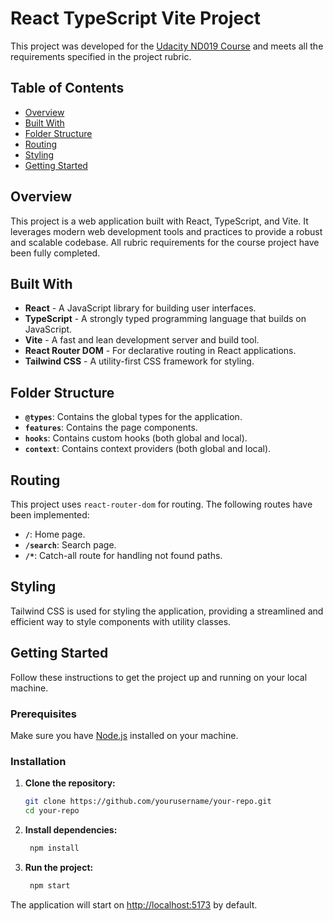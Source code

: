 # React TypeScript Vite Project

This project was developed for the [Udacity ND019 Course](https://www.udacity.com/enrollment/nd019) and meets all the requirements specified in the project rubric.

## Table of Contents

- [Overview](#overview)
- [Built With](#built-with)
- [Folder Structure](#folder-structure)
- [Routing](#routing)
- [Styling](#styling)
- [Getting Started](#getting-started)

## Overview

This project is a web application built with React, TypeScript, and Vite. It leverages modern web development tools and practices to provide a robust and scalable codebase. All rubric requirements for the course project have been fully completed.

## Built With

- **React** - A JavaScript library for building user interfaces.
- **TypeScript** - A strongly typed programming language that builds on JavaScript.
- **Vite** - A fast and lean development server and build tool.
- **React Router DOM** - For declarative routing in React applications.
- **Tailwind CSS** - A utility-first CSS framework for styling.

## Folder Structure

- **`@types`**: Contains the global types for the application.
- **`features`**: Contains the page components.
- **`hooks`**: Contains custom hooks (both global and local).
- **`context`**: Contains context providers (both global and local).

## Routing

This project uses `react-router-dom` for routing. The following routes have been implemented:

- **`/`**: Home page.
- **`/search`**: Search page.
- **`/*`**: Catch-all route for handling not found paths.

## Styling

Tailwind CSS is used for styling the application, providing a streamlined and efficient way to style components with utility classes.

## Getting Started

Follow these instructions to get the project up and running on your local machine.

### Prerequisites

Make sure you have [Node.js](https://nodejs.org/) installed on your machine.

### Installation

1. **Clone the repository:**

   ```bash
   git clone https://github.com/yourusername/your-repo.git
   cd your-repo
    ```

2. **Install dependencies:**
  
    ```bash
     npm install
    ```

3. **Run the project:**

    ```bash
     npm start
    ```

The application will start on [http://localhost:5173](http://localhost:5173) by default.


